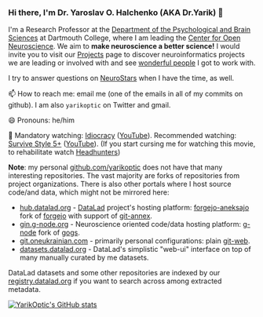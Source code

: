 ### Hi there, I'm Dr. Yaroslav O. Halchenko (AKA Dr.Yarik) 👋

<!--
KUDOS to @tsalo from whom I stole the idea and the initial version.
**yarikoptic/yarikoptic** is a ✨ _special_ ✨ repository because its `README.md` (this file) appears on your GitHub profile.
-->

I'm a Research Professor at the [Department of the Psychological and Brain Sciences](https://pbs.dartmouth.edu/) at Dartmouth College, where I am leading the [Center for Open Neuroscience](http://centerforopenneuroscience.org).
We aim to **make neuroscience a better science!**
I would invite you to visit our [Projects](http://centerforopenneuroscience.org/projects) page to discover neuroinformatics projects we are leading or involved with and see [wonderful people](https://centerforopenneuroscience.org/whoweare) I got to work with.

I try to answer questions on [NeuroStars](https://neurostars.org) when I have the time, as well.

📫 How to reach me: email me (one of the emails in all of my commits on github). I am also `yarikoptic` on Twitter and gmail.

😄 Pronouns: he/him

🎥 Mandatory watching: [Idiocracy](https://www.imdb.com/title/tt0387808/) ([YouTube](https://www.youtube.com/watch?v=0Tv5shB4Gg0)).
Recommended watching: [Survive Style 5+](https://www.imdb.com/title/tt0430651/) ([YouTube](https://www.youtube.com/watch?v=Ycd2QAeEtDM)).
(If you start cursing me for watching this movie, to rehabilitate watch [Headhunters](https://www.imdb.com/title/tt1614989/))

**Note**: my personal [github.com/yarikoptic](https://github.com/yarikoptic) does not have that many interesting repositories.
The vast majority are forks of repositories from project organizations.
There is also other portals where I host source code/and data, which might not be mirrored here:

- [hub.datalad.org](https://hub.datalad.org/) - [DataLad](https://www.datalad.org) project's hosting platform: [forgejo-aneksajo](https://codeberg.org/forgejo-aneksajo/forgejo-aneksajo) fork of [forgejo](https://codeberg.org/forgejo/forgejo) with support of [git-annex](https://git-annex.branchable.com/).
- [gin.g-node.org](https://gin.g-node.org) - Neuroscience oriented code/data hosting platform: [g-node](https://github.com/G-Node/gogs) fork of [gogs](https://github.com/gogs/gogs).
- [git.oneukrainian.com](http://git.oneukrainian.com/) - primarily personal configurations: plain [git-web](https://git-scm.com/).
- [datasets.datalad.org](https://datasets.datalad.org) - DataLad's simplistic "web-ui" interface on top of many manually curated by me datasets.

DataLad datasets and some other repositories are indexed by our [registry.datalad.org](https://registry.datalad.org) if you want to search across among extracted metadata.

[![YarikOptic's GitHub stats](https://github-readme-stats.vercel.app/api?username=yarikoptic)](https://github.com/anuraghazra/github-readme-stats)

